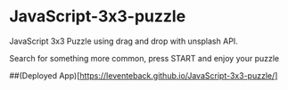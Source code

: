 # JavaScript-3x3-puzzle
JavaScript 3x3 Puzzle using drag and drop with unsplash API. 

Search for something more common, press START and enjoy your puzzle

##(Deployed App)[https://leventeback.github.io/JavaScript-3x3-puzzle/]
